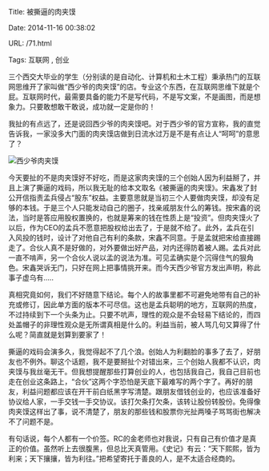 Title: 被撕逼的肉夹馍

Date: 2014-11-16 00:38:02

URL: /71.html

Tags: 互联网 , 创业

三个西交大毕业的学生（分别读的是自动化、计算机和土木工程）秉承热门的互联网思维开了家叫做“西少爷的肉夹馍”的店。专业这个东西，在互联网思维下就是个屁。互联网时代，最需要具备的能力不是写代码，不是写文案，不是画图，而是想象力。只要敢想敢干敢说，成功就一定是你的！

我扯的有点远了，还是说回西少爷的肉夹馍吧。对于西少爷的官方宣称，我的直觉告诉我，一家没多大门面的肉夹馍店做到日流水过万是不是有点让人“呵呵”的意思了？

![西少爷肉夹馍](http://eric.ec/wp-content/uploads/2014/11/5882b2b7d0a20cf496ec036574094b36acaf9908.png)

今天要扯的不是肉夹馍好不好吃，而是这家肉夹馍的三个创始人因为利益掰了，并且上演了撕逼的戏码，所以我无耻的给本文取名《被撕逼的肉夹馍》。宋鑫发了封公开信指责孟兵侵占“股东”权益。主要意思就是当初三个人要做肉夹馍，却没有足够的本钱。于是三个人只能发动自己的圈子，找亲戚朋友什么的筹钱。按宋鑫的说法，当时是答应用股权置换的，也就是筹来的钱在性质上是“投资”。但肉夹馍火了以后，作为CEO的孟兵不愿意把股权给出去了，于是就不给了。此外，孟兵在引入风投的钱时，设计了对他自己有利的条款，宋鑫不同意。于是孟就把宋给直接踢走了。合伙人真不是好做的，对外要做出好产品，对内还得防着被人踢。孟兵对此一直不啃声，另一个合伙人说以孟的说法为准。可见孟确实是个沉得住气的狠角色。宋鑫哭诉无门，只好在网上把事情挑开来。而今天西少爷官方发出声明，称此事子虚乌有.....

真相究竟如何，我们不好随意下结论。每个人的故事里都不可避免地带有自己的补充或修订，因此单方面的版本不可尽信。这也是孟兵聪明的地方，互联网的热度，不过持续到下一个头条为止。只要不吭声，理性的观众是不会轻易下结论的，而四处盖帽子的非理性观众是无所谓真相是什么的。利益当前，被人骂几句又算得了什么呢？简直就是划算到要家了！

撕逼的戏码会演多久，我觉得起不了几个浪。创始人为利翻脸的事多了去了，好朋友也不例外。聊这个话题，我不是要掰扯个对错出来，三个创始人我都不认识，肉夹馍与我丝毫无干。但我想提醒那些打算创业的人，也包括我自己，我自己目前也走在创业这条路上，“合伙”这两个字恐怕是天底下最难写的两个字了。再好的朋友，利益问题都应该在开干前白纸黑字写清楚。跟朋友借钱创业的，也应该准备好协议给人家，一手交钱一手交协议。该打欠条打欠条，该转让股份转股份。免得像肉夹馍这样出了事，说不清楚了，朋友的那些钱和股票你光扯两嗓子骂骂街也解决不了问题不是。

有句话说，每个人都有一个价签。RC的金老师也对我说，只有自己有价值才是真正的价值。虽然听上去很腹黑，但总比天真管用。《史记》有云：“天下熙熙，皆为利来；天下攘攘，皆为利往。”把希望寄托于善良的人，是不太适合经商的。